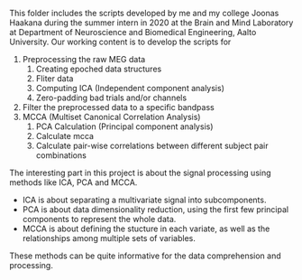 This folder includes the scripts developed by me and my college Joonas Haakana during the summer intern in 2020 at the Brain and Mind Laboratory at Department of Neuroscience and Biomedical Engineering, Aalto University.
Our working content is to develop the scripts for 
1. Preprocessing the raw MEG data
   1. Creating epoched data structures
   2. Fliter data
   3. Computing ICA (Independent component analysis)
   4. Zero-padding bad trials and/or channels
2. Filter the preprocessed data to a specific bandpass
3. MCCA (Multiset Canonical Correlation Analysis)
   1. PCA Calculation (Principal component analysis)
   2. Calculate mcca
   3. Calculate pair-wise correlations between different subject pair combinations
   
The interesting part in this project is about the signal processing using methods like ICA, PCA and MCCA. 
* ICA is about separating a multivariate signal into subcomponents.
* PCA is about data dimensionality reduction, using the first few principal components to represent the whole data.
* MCCA is about defining the stucture in each variate, as well as the relationships among multiple sets of variables.

These methods can be quite informative for the data comprehension and processing.
